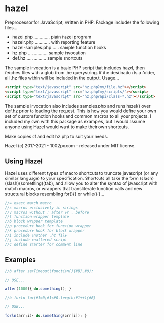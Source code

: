 # hazel
Preprocessor for JavaScript, written in PHP.
Package includes the following files...

* hazel.php ............. plain hazel program
* hazelr.php ............ with reporting feature
* hazel-samples.php ..... sample function hooks
* hz.php ................ sample invocation
* def.hz ................ sample shortcuts

The sample invocation is a basic PHP script that includes
hazel, then fetches files with a glob from the querystring.
If the destination is a folder, all .hz files within will be 
included in the output. Usage...

```html
<script type="text/javascript" src="hz.php?my/file.hz"></script>
<script type="text/javascript" src="hz.php?my/scripts/"></script>
<script type="text/javascript" src="hz.php?api/class-*.hz"></script>
```

The sample invocation also includes samples.php and runs
hazel() over def.hz prior to loading the request. This is
how you would define your own set of custom function hooks
and common macros to all your projects. I included my own
with this package as examples, but I would assume anyone 
using Hazel would want to make their own shortcuts.

Make copies of and edit hz.php to suit your needs.

Hazel (c) 2017-2021 - 1002px.com - released under MIT license.

## Using Hazel

Hazel uses different types of macro shortcuts to truncate
javascript (or any similar language) to your specification.
Shortcuts all take the form (slash)(slash)(something)(tab),
and allow you to alter the syntax of javascript with match
macros, or wrappers that transliterate function calls and 
new structural blocks resembling for(){} or while(){}...

```javascript
//= exact match macro
//s macros exclusively in strings
//v macros without : after or . before
//f function wrapper template
//b block wrapper template
//p procedure hook for function wrapper
//k procedure hook for block wrapper
//i include another .hz file
//j include unaltered script
//c define starter for comment line
```

## Examples

```javascript
//b after setTimeout(function(){#B},#0);

// USE...

after(1000){ do.something(); }
```

```javascript
//b forln for(#1=0;#1<#0.length;#1++){#B}

// USE...

forln(arr;i){ do.something(arr[i]); }
```
